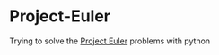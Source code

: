 # Project-Euler
Trying to solve the <a href="https://www.projecteuler.net">Project Euler</a> problems with python
